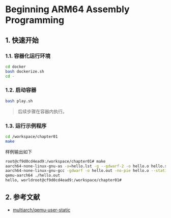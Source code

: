 # Beginning ARM64 Assembly Programming

## 1. 快速开始

### 1.1. 容器化运行环境

```bash
cd docker
bash dockerize.sh
cd -
```

### 1.2. 启动容器

```bash
bash play.sh
```

> 后续步骤在容器内执行。

### 1.3. 运行示例程序

```bash
cd /workspace/chapter01
make
```

样例输出如下

```bash
root@cf9d0cd4ead9:/workspace/chapter01# make
aarch64-none-linux-gnu-as -a=hello.lst -g --gdwarf-2 -o hello.o hello.s
aarch64-none-linux-gnu-gcc -gdwarf -o hello.out -no-pie hello.o --static
qemu-aarch64 ./hello.out
hello, worldroot@cf9d0cd4ead9:/workspace/chapter01#
```

## 2. 参考文献
- [multiarch/qemu-user-static](https://github.com/multiarch/qemu-user-static)
